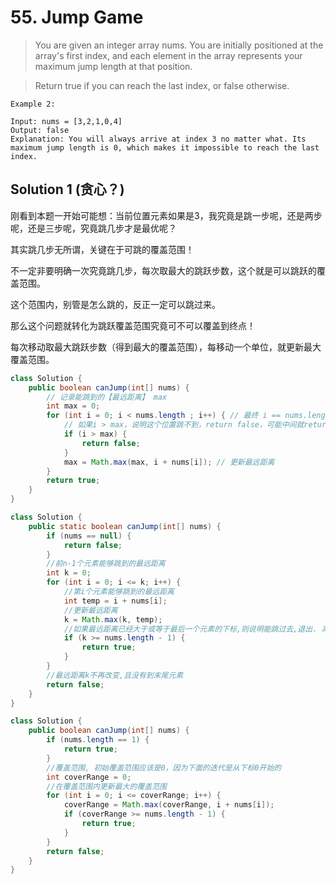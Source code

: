 # 55. Jump Game

>You are given an integer array nums. You are initially positioned at the array's first index, and each element in the array represents your maximum jump length at that position.

>Return true if you can reach the last index, or false otherwise.

```
Example 2:

Input: nums = [3,2,1,0,4]
Output: false
Explanation: You will always arrive at index 3 no matter what. Its maximum jump length is 0, which makes it impossible to reach the last index.
```

## Solution 1 (贪心？)
刚看到本题一开始可能想：当前位置元素如果是3，我究竟是跳一步呢，还是两步呢，还是三步呢，究竟跳几步才是最优呢？

其实跳几步无所谓，关键在于可跳的覆盖范围！

不一定非要明确一次究竟跳几步，每次取最大的跳跃步数，这个就是可以跳跃的覆盖范围。

这个范围内，别管是怎么跳的，反正一定可以跳过来。

那么这个问题就转化为跳跃覆盖范围究竟可不可以覆盖到终点！

每次移动取最大跳跃步数（得到最大的覆盖范围），每移动一个单位，就更新最大覆盖范围。
```java
class Solution {
    public boolean canJump(int[] nums) {
        // 记录能跳到的【最远距离】 max
        int max = 0;
        for (int i = 0; i < nums.length ; i++) { // 最终 i == nums.length - 1
            // 如果i > max，说明这个位置跳不到，return false，可能中间就return false了
            if (i > max) {
                return false;
            }
            max = Math.max(max, i + nums[i]); // 更新最远距离
        }
        return true;
    }
}
```
```java
class Solution {
    public static boolean canJump(int[] nums) {
        if (nums == null) {
            return false;
        }
        //前n-1个元素能够跳到的最远距离
        int k = 0;
        for (int i = 0; i <= k; i++) {
            //第i个元素能够跳到的最远距离
            int temp = i + nums[i];
            //更新最远距离
            k = Math.max(k, temp);
            //如果最远距离已经大于或等于最后一个元素的下标,则说明能跳过去,退出. 减少循环
            if (k >= nums.length - 1) {
                return true;
            }
        }
        //最远距离k不再改变,且没有到末尾元素
        return false;
    }
}
```

```java
class Solution {
    public boolean canJump(int[] nums) {
        if (nums.length == 1) {
            return true;
        }
        //覆盖范围, 初始覆盖范围应该是0，因为下面的迭代是从下标0开始的
        int coverRange = 0;
        //在覆盖范围内更新最大的覆盖范围
        for (int i = 0; i <= coverRange; i++) {
            coverRange = Math.max(coverRange, i + nums[i]);
            if (coverRange >= nums.length - 1) {
                return true;
            }
        }
        return false;
    }
}
```